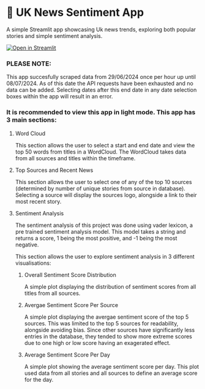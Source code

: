 # 📰 UK News Sentiment App

A simple Streamlit app showcasing Uk news trends, exploring both popular stories and simple sentiment analysis.

[![Open in Streamlit](https://static.streamlit.io/badges/streamlit_badge_black_white.svg)](https://capstone-news-app-kefspgzdrip.streamlit.app/)

### PLEASE NOTE:
    
 This app succesfully scraped data from 29/06/2024 once per hour up until 08/07/2024. As of this date the API requests have been exhausted and no data can be added. Selecting dates after this end date in any date selection boxes within the app will result in an error.

### It is recommended to view this app in light mode. This app has 3 main sections:

1. Word Cloud

   This section allows the user to select a start and end date and view the top 50 words from titles in a WordCloud. The WordCloud takes data from all sources and titles within the timeframe.


2. Top Sources and Recent News

   This section allows the user to select one of any of the top 10 sources (determined by number of unique stories from source in database). Selecting a source will display the sources logo, alongside a link to their most recent story.


3. Sentiment Analysis

   The sentiment analysis of this project was done using vader lexicon, a pre trained sentiment analysis model. This model takes a string and returns a score, 1 being the most positive, and -1 being the most negative.

   This section allows the user to explore sentiment analysis in 3 different visualisations:
      
      1. Overall Sentiment Score Distribution

         A simple plot displaying the distribution of sentiment scores from all titles from all sources.

      2. Avergae Sentiment Score Per Source

         A simple plot displaying the avergae sentiment score of the top 5 sources. This was limited to the top 5 sources for readability, alongside avoiding bias. Since other sources have significantly less entries in the database, they tended to show more extreme scores due to one high or low score having an exagerated effect. 

      3. Average Sentiment Score Per Day

         A simple plot showing the average sentiment score per day. This plot used data from all stories and all sources to define an average score for the day.

